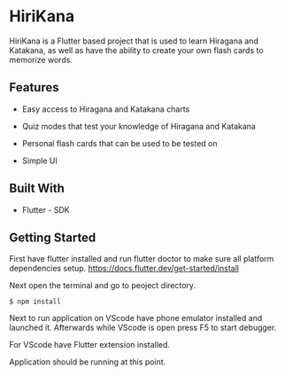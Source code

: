 # HiriKana

HiriKana is a Flutter based project that is used to learn Hiragana and Katakana, as well as have the ability to create your own flash cards to memorize words.

## Features

- Easy access to Hiragana and Katakana charts

- Quiz modes that test your knowledge of Hiragana and Katakana

- Personal flash cards that can be used to be tested on

- Simple UI

## Built With

- Flutter - SDK

## Getting Started

First have flutter installed and run flutter doctor to make sure all platform dependencies setup. https://docs.flutter.dev/get-started/install

Next open the terminal and go to peoject directory.

```
$ npm install
```

Next to run application on VScode have phone emulator installed and launched it. Afterwards while VScode is open press F5 to start debugger.

For VScode have Flutter extension installed.

Application should be running at this point. 
